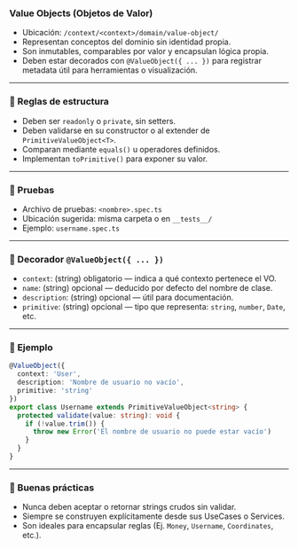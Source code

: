 ### Value Objects (Objetos de Valor)

- Ubicación: `/context/<context>/domain/value-object/`
- Representan conceptos del dominio sin identidad propia.
- Son inmutables, comparables por valor y encapsulan lógica propia.
- Deben estar decorados con `@ValueObject({ ... })` para registrar metadata útil para herramientas o visualización.

---

### 🧱 Reglas de estructura

- Deben ser `readonly` o `private`, sin setters.
- Deben validarse en su constructor o al extender de `PrimitiveValueObject<T>`.
- Comparan mediante `equals()` u operadores definidos.
- Implementan `toPrimitive()` para exponer su valor.

---

### 🧪 Pruebas

- Archivo de pruebas: `<nombre>.spec.ts`
- Ubicación sugerida: misma carpeta o en `__tests__/`
- Ejemplo: `username.spec.ts`

---

### 🧩 Decorador `@ValueObject({ ... })`

- `context`: (string) obligatorio — indica a qué contexto pertenece el VO.
- `name`: (string) opcional — deducido por defecto del nombre de clase.
- `description`: (string) opcional — útil para documentación.
- `primitive`: (string) opcional — tipo que representa: `string`, `number`, `Date`, etc.

---

### 🧩 Ejemplo
```ts
@ValueObject({
  context: 'User',
  description: 'Nombre de usuario no vacío',
  primitive: 'string'
})
export class Username extends PrimitiveValueObject<string> {
  protected validate(value: string): void {
    if (!value.trim()) {
      throw new Error('El nombre de usuario no puede estar vacío')
    }
  }
}
```

---

### 🧠 Buenas prácticas

- Nunca deben aceptar o retornar strings crudos sin validar.
- Siempre se construyen explícitamente desde sus UseCases o Services.
- Son ideales para encapsular reglas (Ej. `Money`, `Username`, `Coordinates`, etc.).
